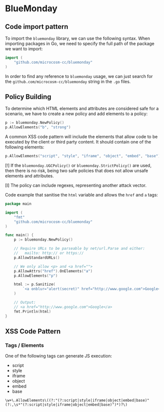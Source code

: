 # BlueMonday
## Code import pattern

To import the `bluemonday` library, we can use the following syntax. When importing packages in Go, we need to specify the full path of the package we want to import:

```go
import (
	"github.com/microcosm-cc/bluemonday"
)
```

In order to find any reference to `bluemonday` usage, we can just search for the `github.com/microcosm-cc/bluemonday` string in the `.go` files.
## Policy Building

To determine which HTML elements and attributes are considered safe for a scenario, we have to create a new policy and add elements to a policy:

```go
p := bluemonday.NewPolicy()
p.AllowElements("b", "strong")
```

A common XSS code pattern will include the elements that allow code to be executed by the client or third party content. It should contain one of the following elements:

```go
p.AllowElements("script", "style", "iframe", "object", "embed", "base")
```

[!] If the `bluemonday.UGCPolicy()`  or `bluemonday.StrictPolicy()` are used, then there is no risk, being two safe policies that does not allow unsafe elements and attributes.

[I] The policy can include regexes, representing another attack vector.

Code example that sanitise the `html` variable and allows the `href` and `a` tags:

```go
package main

import (
	"fmt"
	"github.com/microcosm-cc/bluemonday"
)

func main() {
	p := bluemonday.NewPolicy()

	// Require URLs to be parseable by net/url.Parse and either:
	//   mailto: http:// or https://
	p.AllowStandardURLs()

	// We only allow <p> and <a href="">
	p.AllowAttrs("href").OnElements("a")
	p.AllowElements("p")

	html := p.Sanitize(
		`<a onblur="alert(secret)" href="http://www.google.com">Google</a>`,
	)

	// Output:
	// <a href="http://www.google.com">Google</a>
	fmt.Println(html)
}
```

## XSS Code Pattern

### Tags / Elements

One of the following tags can generate JS execution:
* script
* style
* iframe
* object
* embed
* base

```regex
\w+\.AllowElements\((?:"(?:script|style|iframe|object|embed|base)"(?:,\s*"(?:script|style|iframe|object|embed|base)")*)?\)
```

